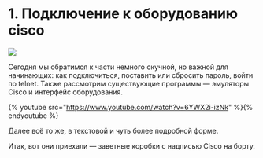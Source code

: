 # 1. Подключение к оборудованию cisco

![](../.gitbook/assets/image-101.png)

Сегодня мы обратимся к части немного скучной, но важной для начинающих: как подключиться, поставить или сбросить пароль, войти по telnet. Также рассмотрим существующие программы — эмуляторы Cisco и интерфейс оборудования.

{% youtube src="https://www.youtube.com/watch?v=6YWX2i-izNk" %}{% endyoutube %}

Далее всё то же, в текстовой и чуть более подробной форме.

Итак, вот они приехали — заветные коробки с надписью Cisco на борту.

